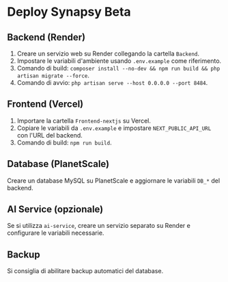 # Deploy Synapsy Beta

## Backend (Render)
1. Creare un servizio web su Render collegando la cartella `Backend`.
2. Impostare le variabili d'ambiente usando `.env.example` come riferimento.
3. Comando di build: `composer install --no-dev && npm run build && php artisan migrate --force`.
4. Comando di avvio: `php artisan serve --host 0.0.0.0 --port 8484`.

## Frontend (Vercel)
1. Importare la cartella `Frontend-nextjs` su Vercel.
2. Copiare le variabili da `.env.example` e impostare `NEXT_PUBLIC_API_URL` con l'URL del backend.
3. Comando di build: `npm run build`.

## Database (PlanetScale)
Creare un database MySQL su PlanetScale e aggiornare le variabili `DB_*` del backend.

## AI Service (opzionale)
Se si utilizza `ai-service`, creare un servizio separato su Render e configurare le variabili necessarie.

## Backup
Si consiglia di abilitare backup automatici del database.
